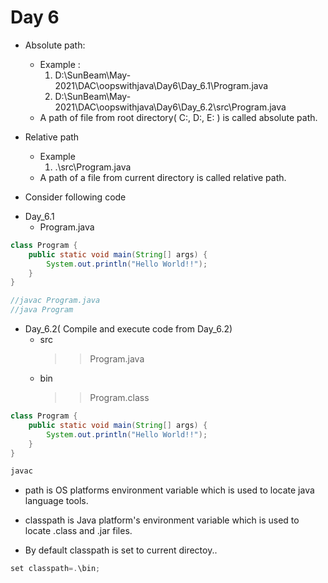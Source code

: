 # Day 6
* Absolute path:
    - Example : 
        1. D:\SunBeam\May-2021\DAC\oopswithjava\Day6\Day_6.1\Program.java
        2. D:\SunBeam\May-2021\DAC\oopswithjava\Day6\Day_6.2\src\Program.java
    - A path of file from root directory( C:, D:, E: ) is called absolute path.
* Relative path
    - Example
        1. .\src\Program.java
    - A path of a file from current directory is called relative path.

* Consider following code
+ Day_6.1
    - Program.java
```java
class Program {
    public static void main(String[] args) {
        System.out.println("Hello World!!");
    }
}

//javac Program.java
//java Program
```
+ Day_6.2( Compile and execute code from Day_6.2)
    - src
        >> Program.java
    - bin
        >> Program.class

```java
class Program {
    public static void main(String[] args) {
        System.out.println("Hello World!!");
    }
}

javac 
```
* path is OS platforms environment variable which is used to locate java language tools.

* classpath is Java platform's environment variable which is used to locate   .class and .jar files.
* By default classpath is set to current directoy..
```java
set classpath=.\bin;
```